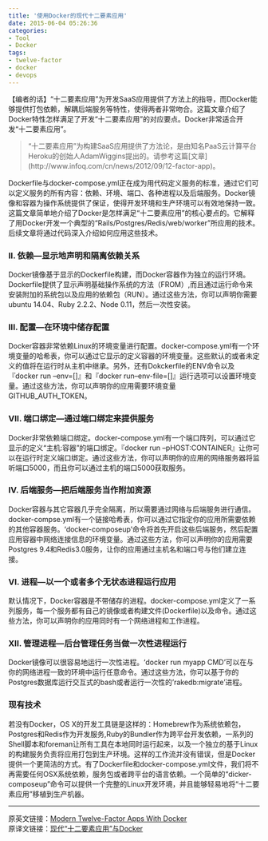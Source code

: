 ```yaml
---
title: '使用Docker的现代十二要素应用'
date: 2015-06-04 05:26:36
categories: 
- Tool
- Docker
tags: 
- twelve-factor
- docker
- devops
---
```

【编者的话】“十二要素应用”为开发SaaS应用提供了方法上的指导，而Docker能够提供打包依赖，解耦后端服务等特性，使得两者非常吻合。这篇文章介绍了Docker特性怎样满足了开发“十二要素应用”的对应要点。Docker非常适合开发“十二要素应用”。

<blockquote>“十二要素应用”为构建SaaS应用提供了方法论，是由知名PaaS云计算平台Heroku的创始人AdamWiggins提出的。请参考这篇[文章](http://www.infoq.com/cn/news/2012/09/12-factor-app)。
</blockquote>

Dockerfile与docker-compose.yml正在成为用代码定义服务的标准，通过它们可以定义服务的所有内容：依赖、环境、端口、各种进程以及后端服务。Docker镜像和容器为操作系统提供了保证，使得开发环境和生产环境可以有效地保持一致。这篇文章简单地介绍了Docker是怎样满足“十二要素应用”的核心要点的。它解释了用Docker开发一个典型的“Rails/Postgres/Redis/web/worker”所应用的技术。后续文章将通过代码深入介绍如何应用这些技术。
### II. 依赖—显示地声明和隔离依赖关系
Docker镜像基于显示的Dockerfile构建，而Docker容器作为独立的运行环境。Dockerfile提供了显示声明基础操作系统的方法（FROM）,而且通过运行命令来安装附加的系统包以及应用的依赖包（RUN）。通过这些方法，你可以声明你需要ubuntu 14.04、Ruby 2.2.2、Node 0.11，然后一次性安装。
### III. 配置—在环境中储存配置
Docker容器非常依赖Linux的环境变量进行配置。docker-compose.yml有一个环境变量的哈希表，你可以通过它显示的定义容器的环境变量。这些默认的或者未定义的值将在运行时从主机中继承。另外，还有Dokckerfile的ENV命令以及『docker run –env=[]』和『docker run–env-file=[]』运行选项可以设置环境变量。通过这些方法，你可以声明你的应用需要环境变量GITHUB_AUTH_TOKEN。 
### VII. 端口绑定—通过端口绑定来提供服务
Docker非常依赖端口绑定。docker-compose.yml有一个端口阵列，可以通过它显示的定义“主机:容器”的端口绑定。『docker run –pHOST:CONTAINER』让你可以在运行时定义端口绑定。通过这些方法，你可以声明你的应用的网络服务器将监听端口5000，而且你可以通过主机的端口5000获取服务。
### IV. 后端服务—把后端服务当作附加资源
Docker容器与其它容器几乎完全隔离，所以需要通过网络与后端服务进行通信。docker-compse.yml有一个链接哈希表，你可以通过它指定你的应用所需要依赖的其他容器服务。‘docker-composeup’命令将首先开启这些后端服务，然后配置应用容器中网络连接信息的环境变量。通过这些方法，你可以声明你的应用需要Postgres 9.4和Redis3.0服务，让你的应用通过主机名和端口号与他们建立连接。
### VI. 进程—以一个或者多个无状态进程运行应用
默认情况下，Docker容器是不带储存的进程。docker-compose.yml定义了一系列服务，每一个服务都有自己的镜像或者构建文件(Dockerfile)以及命令。通过这些方法，你可以声明你的应用同时有一个网络进程和工作进程。
### XII. 管理进程—后台管理任务当做一次性进程运行
Docker镜像可以很容易地运行一次性进程。‘docker run myapp CMD’可以在与你的网络进程一致的环境中运行任意命令。通过这些方法，你可以基于你的Postgres数据库运行交互式的bash或者运行一次性的’rakedb:migrate’进程。
### 现有技术
若没有Docker，OS X的开发工具链是这样的：Homebrew作为系统依赖包， Postgres和Redis作为开发服务,Ruby的Bundler作为跨平台开发依赖，一系列的Shell脚本和foreman让所有工具在本地同时运行起来，以及一个独立的基于Linux的构建服务负责将应用打包到生产环境。这样的工作流并没有错误，但是Docker提供一个更简洁的方式。有了Dockerfile和docker-compose.yml文件，我们将不再需要任何OSX系统依赖，服务包或者跨平台的语言依赖。一个简单的“dicker-composeup”命令可以提供一个完整的Linux开发环境，并且能够轻易地将“十二要素应用”移植到生产机器。
- - -

原英文链接：[Modern Twelve-Factor Apps With Docker](https://medium.com/@nzoschke/modern-twelve-factor-apps-with-docker-55dd92c832b3)  
原译文链接：[现代“十二要素应用”与Docker](http://dockone.io/article/411)  

